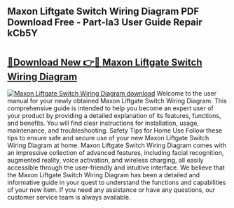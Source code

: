 ## Maxon Liftgate Switch Wiring Diagram PDF Download Free - Part-la3 User Guide Repair kCb5Y

# <h2><a href="http://dflqty.blite.top/?on=Maxon+Liftgate+Switch+Wiring+Diagram">🔗Download New 👉🔴 Maxon Liftgate Switch Wiring Diagram</a></h2>

[![Maxon Liftgate Switch Wiring Diagram download](https://i.imgur.com/lujVjoI.png)](http://dflqty.blite.top/?on=Maxon+Liftgate+Switch+Wiring+Diagram)
Welcome to the user manual for your newly obtained Maxon Liftgate Switch Wiring Diagram. This comprehensive guide is intended to help you become an expert user of your product by providing a detailed explanation of its features, functions, and benefits. You will find clear instructions for installation, usage, maintenance, and troubleshooting. Safety Tips for Home Use Follow these tips to ensure safe and secure use of your new Maxon Liftgate Switch Wiring Diagram at home. Maxon Liftgate Switch Wiring Diagram comes with an impressive collection of advanced features, including facial recognition, augmented reality, voice activation, and wireless charging, all easily accessible through the user-friendly and intuitive interface. We believe that the Maxon Liftgate Switch Wiring Diagram has been a detailed and informative guide in your quest to understand the functions and capabilities of your new item. If you need any assistance or have any questions, our customer service team is always available.
